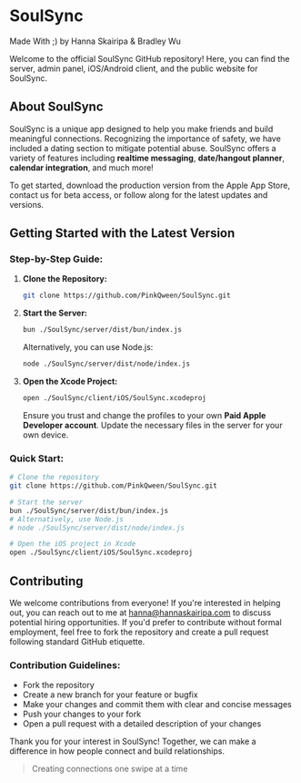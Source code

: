 
# SoulSync
Made With ;) by Hanna Skairipa & Bradley Wu

Welcome to the official SoulSync GitHub repository! Here, you can find the server, admin panel, iOS/Android client, and the public website for SoulSync. 

## About SoulSync
SoulSync is a unique app designed to help you make friends and build meaningful connections. Recognizing the importance of safety, we have included a dating section to mitigate potential abuse. SoulSync offers a variety of features including **realtime messaging**, **date/hangout planner**, **calendar integration**, and much more!

To get started, download the production version from the Apple App Store, contact us for beta access, or follow along for the latest updates and versions.

## Getting Started with the Latest Version

### Step-by-Step Guide:

1. **Clone the Repository:**
   ```bash
   git clone https://github.com/PinkQween/SoulSync.git
   ```

2. **Start the Server:**
   ```bash
   bun ./SoulSync/server/dist/bun/index.js
   ```
   Alternatively, you can use Node.js:
   ```bash
   node ./SoulSync/server/dist/node/index.js
   ```

3. **Open the Xcode Project:**
   ```bash
   open ./SoulSync/client/iOS/SoulSync.xcodeproj
   ```
   Ensure you trust and change the profiles to your own **Paid Apple Developer account**. Update the necessary files in the server for your own device.

### Quick Start:
```bash
# Clone the repository
git clone https://github.com/PinkQween/SoulSync.git

# Start the server
bun ./SoulSync/server/dist/bun/index.js
# Alternatively, use Node.js
# node ./SoulSync/server/dist/node/index.js

# Open the iOS project in Xcode
open ./SoulSync/client/iOS/SoulSync.xcodeproj
```

## Contributing

We welcome contributions from everyone! If you're interested in helping out, you can reach out to me at [hanna@hannaskairipa.com](mailto:hanna@hannaskairipa.com) to discuss potential hiring opportunities. If you'd prefer to contribute without formal employment, feel free to fork the repository and create a pull request following standard GitHub etiquette.

### Contribution Guidelines:
- Fork the repository
- Create a new branch for your feature or bugfix
- Make your changes and commit them with clear and concise messages
- Push your changes to your fork
- Open a pull request with a detailed description of your changes

Thank you for your interest in SoulSync! Together, we can make a difference in how people connect and build relationships.

> Creating connections one swipe at a time
